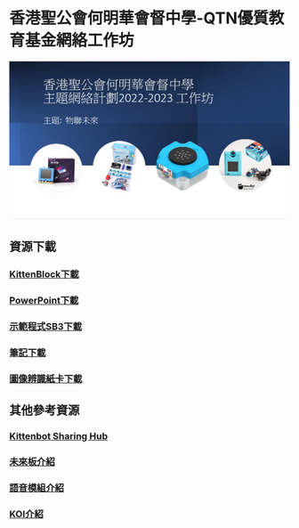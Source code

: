 # 香港聖公會何明華會督中學-QTN優質教育基金網絡工作坊

![](./images/1.jpeg)

## 資源下載

### [KittenBlock下載](https://bit.ly/060123KittenBlock)
### [PowerPoint下載](https://bit.ly/060123QTNPPT)
### [示範程式SB3下載](https://bit.ly/060123QTNSB3)
### [筆記下載](https://bit.ly/06012023Notes)
### [圖像辨識紙卡下載](https://drive.google.com/file/d/1Hr0t6ktHZWfS2o6ueOkHLQmyC9_SXwnO/view?usp=sharing)

## 其他參考資源

### [Kittenbot Sharing Hub](https://sharinghub.kittenbot.hk)

### [未來板介紹](https://kittenbothk.readthedocs.io/en/latest/futureboard/futureboard.html)

### [語音模組介紹](https://kittenbothk.readthedocs.io/en/latest/functional_module/sugar/sugar_asr.html)

### [KOI介紹](https://kittenbothk.readthedocs.io/en/latest/AI%20Cam/intro.html)